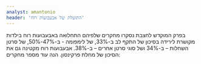 ```yaml
---
analyst: amantonio
header: 'התועלת של אבעבועות רוח'
---
```


בפרק המוקדש לחצבת נסקרו מחקרים שלפיהם התחלואה באבעבועות רוח בילדות מקושרת לירידה בסיכון של התקף לב ב-33%, של לימפומה - ב-47%-50%, של סרטן השחלות – ב-34% ושל סוגי סרטן אחרים – ב-38%. אבעבועות רוח מקטינה גם את הסיכון של מחלת פרקינסון. הנה עוד מספר מחקרים:
